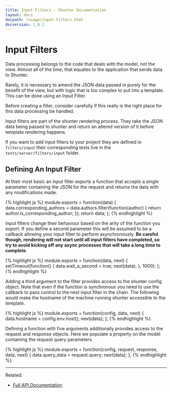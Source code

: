 ```yaml
---
title: Input Filters - Shunter Documentation
layout: docs
docpath: /usage/input-filters.html
docversion: 1.0.1
---
```


Input Filters
=============

Data processing belongs to the code that deals with the model, not the view. Almost all of the time, that equates to the application that sends data to Shunter.

Rarely, it is necessary to amend the JSON data passed in purely for the benefit of the view, but with logic that is too complex to put into a template. This can be done using an Input Filter.

Before creating a filter, consider carefully if this really is the right place for this data processing be handled.

Input filters are part of the shunter rendering process. They take the JSON data being passed to shunter and return an altered version of it before template rendering happens.

If you want to add input filters to your project they are defined in ``filters/input`` their corresponding tests live in the ``tests/server/filters/input`` folder.

Defining An Input Filter
------------------------

At their most basic an input filter exports a function that accepts a single parameter containing the JSON for the request and returns the data with any modifications made.

{% highlight js %}
module.exports = function(data) {
	data.corresponding_authors = data.authors.filter(function(author) {
		return author.is_corresponding_author;
	});
	return data;
};
{% endhighlight %}

Input filters change their behaviour based on the arity of the function you export. If you define a second parameter this will be assumed to be a callback allowing your input filter to perform asynchronously. **Be careful though, rendering will not start until all input filters have completed, so try to avoid kicking off any async processes that will take a long time to complete**.

{% highlight js %}
module.exports = function(data, next) {
	setTimeout(function() {
		data.wait_a_second = true;
		next(data);
	}, 1000);
};
{% endhighlight %}

Adding a third argument to the filter provides access to the shunter config object. Note that even if the function is synchronous you need to use the callback to pass control to the next input filter in the chain. The following would make the hostname of the machine running shunter accessible to the template.

{% highlight js %}
module.exports = function(config, data, next) {
	data.hostname = config.env.host();
	next(data);
};
{% endhighlight %}

Defining a function with five arguments additionally provides access to the request and response objects. Here we populate a property on the model containing the request query parameters.

{% highlight js %}
module.exports = function(config, request, response, data, next) {
	data.query_data = request.query;
	next(data);
};
{% endhighlight %}

---

Related:

- [Full API Documentation](index.html)
